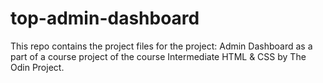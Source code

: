 # top-admin-dashboard
This repo contains the project files for the project: Admin Dashboard as a part of a course project of the course Intermediate HTML &amp; CSS by The Odin Project.
